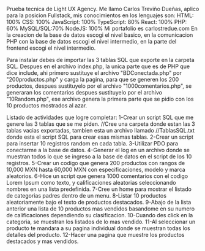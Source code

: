 Prueba tecnica de Light UX Agency.
Me llamo Carlos Treviño Dueñas, aplico para la posicion Fullstack, mis conocimientos en los lenguajes son:
HTML: 100% CSS: 100% JavaScript: 100% TypeScript: 80% 
React: 100% PHP: 60% MySQL/SQL:70% NodeJS: 100%
Mi portafolio es carlostredue.com
En la creacion de la base de datos escogi el nivel basico, en la comunicacion PHP con la base de datos escogi 
el nivel intermedio, en la parte del frontend escogi el nivel intermedio. 

Para instalar debes de importar las 3 tablas SQL que exporte en la carpeta SQL.
Despues en el archivo index.php, la unica parte que es de PHP que dice include, ahi primero sustituye el
archivo "BDConectada.php" por "200productos.php" y carga la pagina, para que se generen los 200 
productos, despues sustituyelo por el archivo "1000comentarios.php", se generaran los comentarios
despues sustituyelo por el archivo "10Random.php", ese archivo genera la primera parte que se pidio
con los 10 productos mostrados al azar.

Listado de actividades que logre completar:
1-Crear un script SQL que me genere las 3 tablas que se me piden.
//Cree una carpeta donde estan las 3 tablas vacias exportadas, tambien esta un archivo llamado
//TablasSQL.txt donde esta el script SQL para crear esas mismas tablas.
2-Crear un script para insertar 10 registros random en cada tabla.
3-Utilizar PDO para conectarme a la base de datos.
4-Generar el log en un archivo donde se muestran todos lo que se ingreso a la base de datos en el script
de los 10 registros.
5-Crear un codigo que genera 200 productos con rangos de 10,000 MXN hasta 60,000 MXN con especificaciones, modelo y marca aleatorios.
6-Hice un script que genera 1000 comentarios con el codigo Lorem Ipsum como texto, y calificaciones aleatorias seleccionando nombres en una lista predefinida.
7-Cree un home para mostrar el listado de categorias padres dentro de un menu.
8-Listar 10 productos aleatoriamente bajo el texto de productos destacados.
9-Abajo de la lista anterior una lista de 10 productos mas vendidos basandome en su numero de calificaciones dependiendo su clasificacion.
10-Cuando des click en la categoria, se muestran los listados de lo mas vendido.
11-Al seleccionar un producto te mandara a su pagina individual donde se muestran todas los detalles del producto.
12-Hacer una pagina que muestre los productos destacados y mas vendidos.


